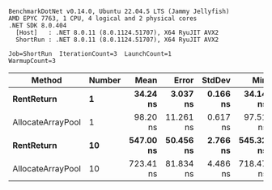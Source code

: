 ```

BenchmarkDotNet v0.14.0, Ubuntu 22.04.5 LTS (Jammy Jellyfish)
AMD EPYC 7763, 1 CPU, 4 logical and 2 physical cores
.NET SDK 8.0.404
  [Host]   : .NET 8.0.11 (8.0.1124.51707), X64 RyuJIT AVX2
  ShortRun : .NET 8.0.11 (8.0.1124.51707), X64 RyuJIT AVX2

Job=ShortRun  IterationCount=3  LaunchCount=1  
WarmupCount=3  

```
| Method            | Number | Mean      | Error     | StdDev   | Min       | Max       | Allocated |
|------------------ |------- |----------:|----------:|---------:|----------:|----------:|----------:|
| **RentReturn**        | **1**      |  **34.24 ns** |  **3.037 ns** | **0.166 ns** |  **34.14 ns** |  **34.43 ns** |         **-** |
| AllocateArrayPool | 1      |  98.20 ns | 11.261 ns | 0.617 ns |  97.51 ns |  98.69 ns |         - |
| **RentReturn**        | **10**     | **547.00 ns** | **50.456 ns** | **2.766 ns** | **545.32 ns** | **550.20 ns** |         **-** |
| AllocateArrayPool | 10     | 723.41 ns | 81.834 ns | 4.486 ns | 718.47 ns | 727.22 ns |         - |
